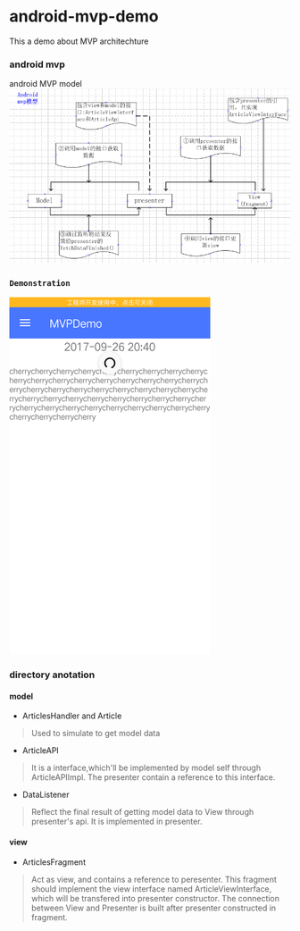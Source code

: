 # android-mvp-demo

This a demo about MVP architechture<br>

### android mvp
android MVP model<br>
![](https://github.com/cc-shifo/android-mvp/raw/master/MVPDemo/mvp模型.png)<br>

### `Demonstration`<br>
![](https://github.com/cc-shifo/android-mvp/raw/master/MVPDemo/mvp-demo.gif)<br>

### directory anotation
#### model
* ArticlesHandler and Article
>Used to simulate to get model data<br>
* ArticleAPI<T>
>It is a interface,which'll be implemented by model self through ArticleAPIImpl. The presenter contain a reference to this interface.
* DataListener
>Reflect the final result of getting model data to View through presenter's api. It is implemented in presenter.

#### view
* ArticlesFragment
>Act as view, and contains a reference to peresenter. This fragment should implement the view interface named ArticleViewInterface, which will be transfered into presenter constructor. The connection between View and Presenter is
built after presenter constructed in fragment.
